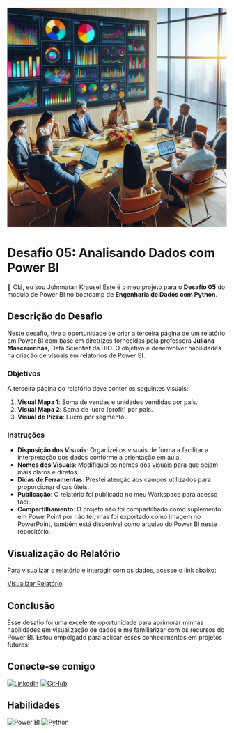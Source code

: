 ![Fundo do Projeto](https://github.com/JohnnatanKrause/Desafio-05-DIO-Analisando-dados-Com-Power-BI/blob/master/Power%20BI%20related%20image.png?raw=true)

# Desafio 05: Analisando Dados com Power BI

👋 Olá, eu sou Johnnatan Krause! Este é o meu projeto para o **Desafio 05** do módulo de Power BI no bootcamp de **Engenharia de Dados com Python**.

## Descrição do Desafio

Neste desafio, tive a oportunidade de criar a terceira página de um relatório em Power BI com base em diretrizes fornecidas pela professora **Juliana Mascarenhas**, Data Scientist da DIO. O objetivo é desenvolver habilidades na criação de visuais em relatórios de Power BI.

### Objetivos

A terceira página do relatório deve conter os seguintes visuais:

1. **Visual Mapa 1**: Soma de vendas e unidades vendidas por país.
2. **Visual Mapa 2**: Soma de lucro (profit) por país.
3. **Visual de Pizza**: Lucro por segmento.

### Instruções

- **Disposição dos Visuais**: Organizei os visuais de forma a facilitar a interpretação dos dados conforme a orientação em aula.
- **Nomes dos Visuais**: Modifiquei os nomes dos visuais para que sejam mais claros e diretos.
- **Dicas de Ferramentas**: Prestei atenção aos campos utilizados para proporcionar dicas úteis.
- **Publicação**: O relatório foi publicado no meu Workspace para acesso fácil.
- **Compartilhamento**: O projeto não foi compartilhado como suplemento em PowerPoint por não ter, mas foi exportado como imagem no PowerPoint, também está disponível como arquivo do Power BI neste repositório.

## Visualização do Relatório

Para visualizar o relatório e interagir com os dados, acesse o link abaixo:

[Visualizar Relatório](https://app.powerbi.com/groups/me/list?experience=power-bi)

## Conclusão

Esse desafio foi uma excelente oportunidade para aprimorar minhas habilidades em visualização de dados e me familiarizar com os recursos do Power BI. Estou empolgado para aplicar esses conhecimentos em projetos futuros!

## Conecte-se comigo

[![LinkedIn](https://img.shields.io/badge/LinkedIn-0077B5?style=for-the-badge&logo=linkedin&logoColor=white)](https://www.linkedin.com/in/johnnatankrause/)
[![GitHub](https://img.shields.io/badge/GitHub-100000?style=for-the-badge&logo=github&logoColor=white)](https://github.com/JohnnatanKrause)

## Habilidades

![Power BI](https://img.shields.io/badge/Power%20BI-F2C94C?style=for-the-badge&logo=powerbi&logoColor=black)
![Python](https://img.shields.io/badge/python-3670A0?style=for-the-badge&logo=python&logoColor=ffdd54)


